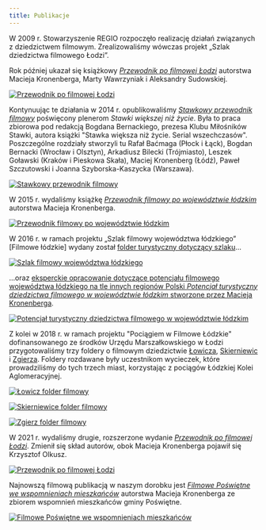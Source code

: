 ```yaml
---
title: Publikacje
---
```

W 2009 r. Stowarzyszenie REGIO rozpoczęło realizację działań związanych z dziedzictwem filmowym. Zrealizowaliśmy wówczas projekt „Szlak dziedzictwa filmowego Łodzi”. 

Rok później ukazał się książkowy [*Przewodnik po filmowej Łodzi*](https://regiocentrum.pl/wydawnictwo/przewodnik-po-filmowej-lodzi/) autorstwa Macieja Kronenberga, Marty Wawrzyniak i Aleksandry Sudowskiej.

[![Przewodnik po filmowej Łodzi](/img/przewodnik-po-filmowej-lodzi.jpg)](https://regiocentrum.pl/wydawnictwo/przewodnik-po-filmowej-lodzi/)

Kontynuując te działania w 2014 r. opublikowaliśmy [*Stawkowy przewodnik filmowy*](https://regiocentrum.pl/wydawnictwo/stawkowy-przewodnik-filmowy/) poświęcony plenerom *Stawki większej niż życie*. Była to praca zbiorowa pod redakcją Bogdana Bernackiego, prezesa Klubu Miłośników Stawki, autora książki "Stawka większa niż życie. Serial wszechczasów". Poszczególne rozdziały stworzyli tu Rafał Baćmaga (Płock i Łąck), Bogdan Bernacki (Wrocław i Olsztyn), Arkadiusz Bilecki (Trójmiasto), Leszek Goławski (Kraków i Pieskowa Skała), Maciej Kronenberg (Łódź), Paweł Szczutowski i Joanna Szyborska-Kaszycka (Warszawa).

[![Stawkowy przewodnik filmowy](/img/stawkowy-przewodnik-filmowy.jpg)](https://regiocentrum.pl/wydawnictwo/stawkowy-przewodnik-filmowy/)

W 2015 r. wydaliśmy książkę [*Przewodnik filmowy po województwie łódzkim*](https://regiocentrum.pl/wydawnictwo/przewodnik-filmowy-po-wojewodztwie-lodzkim/) autorstwa Macieja Kronenberga.

[![Przewodnik filmowy po województwie łódzkim](/img/przewodnik-filmowy-po-wojewodztwie-lodzkim.jpg)](https://regiocentrum.pl/wydawnictwo/przewodnik-filmowy-po-wojewodztwie-lodzkim/)

W 2016 r. w ramach projektu „Szlak filmowy województwa łódzkiego” [Filmowe łódzkie] wydany został [folder turystyczny dotyczący szlaku](https://regiocentrum.pl/media/pages/o-nas/zrealizowane-projekty/potencjal-filmowy-wojewodztwa-lodzkiego/1a2f849e3d-1664362990/szlak-filmowy-wojewodztwa-lodzkiego-web-2022-09-27.pdf)… 

[![Szlak filmowy województwa łódzkiego](/img/szlak-filmowy-wojewodztwa-lodzkiego.jpg)](https://regiocentrum.pl/media/pages/o-nas/zrealizowane-projekty/potencjal-filmowy-wojewodztwa-lodzkiego/1a2f849e3d-1664362990/szlak-filmowy-wojewodztwa-lodzkiego-web-2022-09-27.pdf)

…oraz [eksperckie opracowanie dotyczące potencjału filmowego województwa łódzkiego na tle innych regionów Polski *Potencjał turystyczny dziedzictwa filmowego w województwie łódzkim* stworzone przez Macieja Kronenberga](https://regiocentrum.pl/media/pages/o-nas/zrealizowane-projekty/potencjal-filmowy-wojewodztwa-lodzkiego/368c473929-1596056860/potencjal-turystyczny-dziedzictwa-filmowego-w-woj.-lodzkim_kronenberg_regio-2016.pdf).

[![Potencjał turystyczny dziedzictwa filmowego w województwie łódzkim](/img/potencjal-turystyczny-dziedzictwa-filmowego-w-wojewodztwie-lodzkim.jpg)](https://regiocentrum.pl/media/pages/o-nas/zrealizowane-projekty/potencjal-filmowy-wojewodztwa-lodzkiego/368c473929-1596056860/potencjal-turystyczny-dziedzictwa-filmowego-w-woj.-lodzkim_kronenberg_regio-2016.pdf) 

Z kolei w 2018 r. w ramach projektu "Pociągiem w Filmowe Łódzkie" dofinansowanego ze środków Urzędu Marszałkowskiego w Łodzi przygotowaliśmy trzy foldery o filmowym dziedzictwie [Łowicza](https://regiocentrum.pl/media/pages/o-nas/zrealizowane-projekty/pociagiem-w-lodzkie/b15653b11b-1596203382/folder-filmowe_lowicz.pdf/), [Skierniewic](https://regiocentrum.pl/media/pages/o-nas/zrealizowane-projekty/pociagiem-w-lodzkie/7a63580303-1596203383/folder-filmowe_skierniewice.pdf/) i [Zgierza](https://regiocentrum.pl/media/pages/o-nas/zrealizowane-projekty/pociagiem-w-lodzkie/3dfe990cce-1596203382/folder-filmowe_zgierz.pdf/). Foldery rozdawane były uczestnikom wycieczek, które prowadziliśmy do tych trzech miast, korzystając z pociągów Łódzkiej Kolei Aglomeracyjnej.

[![Łowicz folder filmowy](/img/lowicz-folder-filmowy.jpg)](https://regiocentrum.pl/media/pages/o-nas/zrealizowane-projekty/pociagiem-w-lodzkie/b15653b11b-1596203382/folder-filmowe_lowicz.pdf/)

[![Skierniewice folder filmowy](/img/skierniewice-folder-filmowy.jpg)](https://regiocentrum.pl/media/pages/o-nas/zrealizowane-projekty/pociagiem-w-lodzkie/7a63580303-1596203383/folder-filmowe_skierniewice.pdf/)

[![Zgierz folder filmowy](/img/zgierz-folder-filmowy.jpg)](https://regiocentrum.pl/media/pages/o-nas/zrealizowane-projekty/pociagiem-w-lodzkie/3dfe990cce-1596203382/folder-filmowe_zgierz.pdf/)

W 2021 r. wydaliśmy drugie, rozszerzone wydanie [*Przewodnik po filmowej Łodzi*](https://regiocentrum.pl/wydawnictwo/przewodnik-po-filmowej-lodzi-wydanie-nowe). Zmienił się skład autorów, obok Macieja Kronenberga pojawił się Krzysztof Olkusz. 

[![Przewodnik po filmowej Łodzi](/img/przewodnik-po-filmowej-lodzi-nowe.jpg)](https://regiocentrum.pl/wydawnictwo/przewodnik-po-filmowej-lodzi-wydanie-nowe)

Najnowszą filmową publikacją w naszym dorobku jest [*Filmowe Poświętne we wspomnieniach mieszkańców*](https://regiocentrum.pl/wydawnictwo/filmowe-poswietne-we-wspomnieniach-mieszkancow) autorstwa Macieja Kronenberga ze zbiorem wspomnień mieszkańców gminy Poświętne.

[![Filmowe Poświętne we wspomnieniach mieszkańców](/img/filmowe-poswietne.jpg)](https://regiocentrum.pl/media/pages/wydawnictwo/filmowe-poswietne-we-wspomnieniach-mieszkancow/d403176800-1672740868/filmowe-poswietne_www.pdf)
